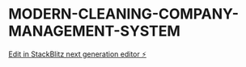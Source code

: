 # MODERN-CLEANING-COMPANY-MANAGEMENT-SYSTEM

[Edit in StackBlitz next generation editor ⚡️](https://stackblitz.com/~/github.com/broccolo21/MODERN-CLEANING-COMPANY-MANAGEMENT-SYSTEM)